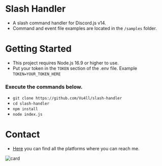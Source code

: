 # Slash Handler

- A slash command handler for Discord.js v14.
- Command and event file examples are located in the `/samples` folder.

# Getting Started

- This project requires Node.js 16.9 or higher to use.
- Put your token in the `TOKEN` section of the .env file. Example `TOKEN=YOUR_TOKEN_HERE`

### Execute the commands below.
- `git clone https://github.com/Vu4ll/slash-handler`
- `cd slash-handler`
- `npm install`
- `node index.js`

# Contact

- [Here](https://vu4ll.ml) you can find all the platforms where you can reach me.

![card](https://discord.c99.nl/widget/theme-3/269480080823025664.png)
